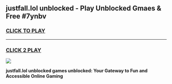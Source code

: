 
## justfall.lol unblocked - Play Unblocked Gmaes & Free #7ynbv
<h3>
<a href="https://news.freeplayer.one?title=justfall.lol_unblocked&ref=24F">CLICK TO PLAY</a></h3>
<hr>

<h3>
<a href="https://news.freeplayer.one?title=justfall.lol_unblocked&ref=24F">CLICK 2 PLAY</a>
  
</h3>

<a href="https://news.freeplayer.one?title=justfall.lol_unblocked&ref=24F/"><img src="https://clearcache.store/games.png"></a>


**justfall.lol unblocked games unblocked: Your Gateway to Fun and Accessible Online Gaming**
